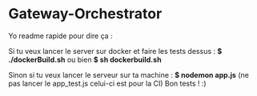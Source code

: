 # Gateway-Orchestrator
Yo readme rapide pour dire ça : 

Si tu veux lancer le server sur docker et faire les tests dessus : **$ ./dockerBuild.sh** ou bien **$ sh dockerbuild.sh**

Sinon si tu veux lancer le serveur sur ta machine : **$ nodemon app.js** (ne pas lancer le app_test.js celui-ci est pour la CI)
Bon tests ! :) 

